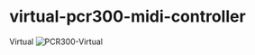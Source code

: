 # virtual-pcr300-midi-controller
Virtual 
![PCR300-Virtual](https://github.com/user-attachments/assets/19674ba2-2725-43b2-a653-dbd7eb7a0517)
